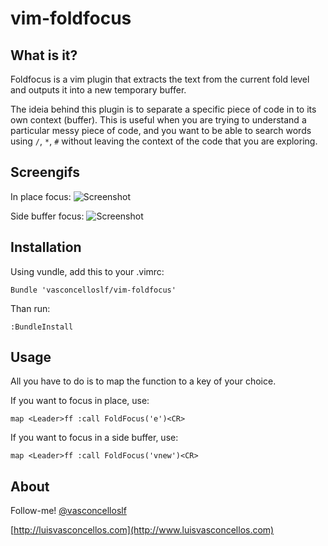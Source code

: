 # vim-foldfocus #

## What is it? ##

Foldfocus is a vim plugin that extracts the text from the current fold level and outputs it into a new temporary buffer.

The ideia behind this plugin is to separate a specific piece of code in to its own context (buffer). This is useful when you are trying to understand a particular messy piece of code, and you want to be able to search words using ```/```, ```*```, ```#``` without leaving the context of the code that you are exploring.

## Screengifs ##

In place focus:
![Screenshot](images/ff2.gif)

Side buffer focus:
![Screenshot](images/ff3.gif)

## Installation ##

Using vundle, add this to your .vimrc:

```
Bundle 'vasconcelloslf/vim-foldfocus'
```

Than run:

```
:BundleInstall
```

## Usage ##

All you have to do is to map the function to a key of your choice.

If you want to focus in place, use:

```vimscript
map <Leader>ff :call FoldFocus('e')<CR>
```

If you want to focus in a side buffer, use:

```vimscript
map <Leader>ff :call FoldFocus('vnew')<CR>
```

## About

Follow-me! [@vasconcelloslf](http://twitter.com/vasconcelloslf)

[http://luisvasconcellos.com](http://www.luisvasconcellos.com)
